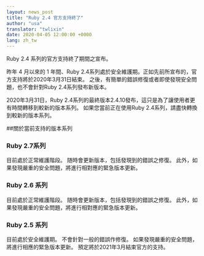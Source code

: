 ```yaml
---
layout: news_post
title: "Ruby 2.4 官方支持終了"
author: "usa"
translator: "twlixin"
date: 2020-04-05 12:00:00 +0000
lang: zh_tw
---
```


Ruby 2.4 系列的官方支持終了期間之宣布。

昨年 4 月以來的 1 年間、Ruby 2.4系列處於安全維護期。正如先前所宣布的，官方支持將於2020年3月31日結束。
之後，有簡單的錯誤修復或者即使發現安全問題，也不會針對Ruby 2.4系列發布新版本。

2020年3月31日，Ruby 2.4系列的最終版本2.4.10發布，這只是為了讓使用者更有時間轉移到較新的版本系列。 
如果您當前正在使用Ruby 2.4系列，請盡快轉換到較新的版本系列。

##關於當前支持的版本系列

### Ruby 2.7系列

目前處於正常維護階段。
随時會更新版本，包括發現到的錯誤之修復。
此外，如果發現嚴重的安全問題，將進行相對應的緊急版本更新。

### Ruby 2.6 系列

目前處於正常維護階段。
随時會更新版本，包括發現到的錯誤之修復。
此外，如果發現嚴重的安全問題，將進行相對應的緊急版本更新。

### Ruby 2.5 系列

目前處於安全維護期。
不會針對一般的錯誤作修復。
如果發現嚴重的安全問題，將進行相應的緊急版本更新。
預定將於2021年3月結束官方的支持。
